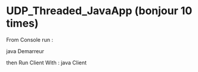 # UDP_Threaded_JavaApp (bonjour 10 times)

From Console run :

java Demarreur

then Run Client With : java Client


